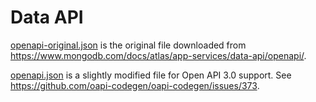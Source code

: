 # Data API

[openapi-original.json](openapi-original.json) is the original file downloaded from
https://www.mongodb.com/docs/atlas/app-services/data-api/openapi/.

[openapi.json](openapi.json) is a slightly modified file for Open API 3.0 support.
See https://github.com/oapi-codegen/oapi-codegen/issues/373.
